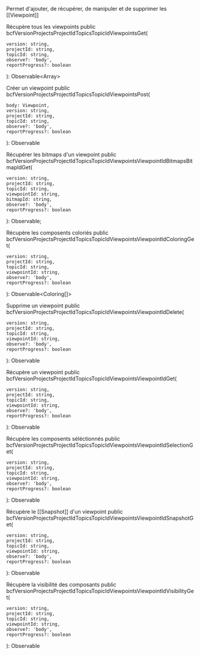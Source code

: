 Permet d'ajouter, de récupérer, de manipuler et de supprimer les [[Viewpoint]]


Récupère tous les viewpoints
public bcfVersionProjectsProjectIdTopicsTopicIdViewpointsGet(

	version: string, 
	projectId: string, 
	topicId: string, 
	observe?: 'body', 
	reportProgress?: boolean
): Observable<Array</Viewpoint>>

Créer un viewpoint
public bcfVersionProjectsProjectIdTopicsTopicIdViewpointsPost(

	body: Viewpoint, 
	version: string, 
	projectId: string, 
	topicId: string, 
	observe?: 'body', 
	reportProgress?: boolean
): Observable</Viewpoint>

Récupérer les bitmaps d'un viewpoint
public bcfVersionProjectsProjectIdTopicsTopicIdViewpointsViewpointIdBitmapsBitmapIdGet(

	version: string, 
	projectId: string, 
	topicId: string, 
	viewpointId: string, 
	bitmapId: string, 
	observe?: 'body', 
	reportProgress?: boolean
): Observable</Blob>;

Récupère les composents coloriés
public bcfVersionProjectsProjectIdTopicsTopicIdViewpointsViewpointIdColoringGet(

	version: string, 
	projectId: string, 
	topicId: string, 
	viewpointId: string, 
	observe?: 'body', 
	reportProgress?: boolean
): Observable<Coloring[]>

Supprime un viewpoint
public bcfVersionProjectsProjectIdTopicsTopicIdViewpointsViewpointIdDelete(

	version: string, 
	projectId: string, 
	topicId: string, 
	viewpointId: string, 
	observe?: 'body', 
	reportProgress?: boolean
): Observable</any>

Récupère un viewpoint
public bcfVersionProjectsProjectIdTopicsTopicIdViewpointsViewpointIdGet(

	version: string, 
	projectId: string, 
	topicId: string, 
	viewpointId: string, 
	observe?: 'body', 
	reportProgress?: boolean
): Observable</Viewpoint>

Récupère les composents séléctionnés
public bcfVersionProjectsProjectIdTopicsTopicIdViewpointsViewpointIdSelectionGet(

	version: string, 
	projectId: string, 
	topicId: string, 
	viewpointId: string, 
	observe?: 'body', 
	reportProgress?: boolean
): Observable</ComponentList>

Récupère le [[Snapshot]] d'un viewpoint
public bcfVersionProjectsProjectIdTopicsTopicIdViewpointsViewpointIdSnapshotGet(

	version: string, 
	projectId: string, 
	topicId: string, 
	viewpointId: string, 
	observe?: 'body', 
	reportProgress?: boolean
): Observable</Blob>

Récupère la visibilité des composants
public bcfVersionProjectsProjectIdTopicsTopicIdViewpointsViewpointIdVisibilityGet(

	version: string, 
	projectId: string, 
	topicId: string, 
	viewpointId: string, 
	observe?: 'body', 
	reportProgress?: boolean
): Observable</Visibility>
